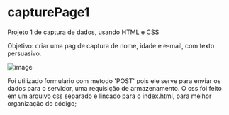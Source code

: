 # capturePage1
Projeto 1 de captura de dados, usando HTML e CSS

Objetivo:
criar uma pag de captura de nome, idade e e-mail, com texto persuasivo.

![image](https://user-images.githubusercontent.com/87935531/190862061-6e6354b6-878a-45d1-ac6a-be476d5dd9b3.png)

Foi utilizado formulario com metodo 'POST' pois ele serve para enviar os dados para o servidor, uma requisição de armazenamento.
O css foi feito em um arquivo css separado e lincado para o index.html, para melhor organização do código;
